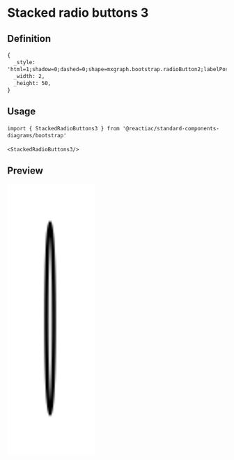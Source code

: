 # Stacked radio buttons 3

## Definition

```
{
  _style: 'html=1;shadow=0;dashed=0;shape=mxgraph.bootstrap.radioButton2;labelPosition=right;verticalLabelPosition=middle;align=left;verticalAlign=middle;gradientColor=#DEDEDE;fillColor=#EDEDED;checked=0;spacing=5;fontColor=#6C767D;checkedFill=#0085FC;checkedStroke=#ffffff;sketch=0;',
  _width: 2,
  _height: 50,
}
```

## Usage

```
import { StackedRadioButtons3 } from '@reactiac/standard-components-diagrams/bootstrap'

<StackedRadioButtons3/>
```

## Preview

<img src="./stacked-radio-buttons-3.png" width="200"/>
